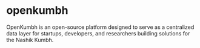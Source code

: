 # openkumbh
OpenKumbh is an open-source platform designed to serve as a centralized data layer for startups, developers, and researchers building solutions for the Nashik Kumbh.
